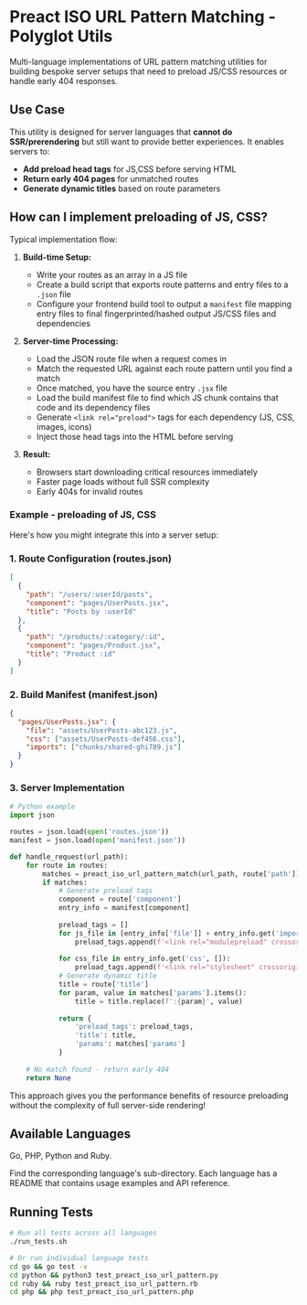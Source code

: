 # Preact ISO URL Pattern Matching - Polyglot Utils

Multi-language implementations of URL pattern matching utilities for building bespoke server setups that need to preload JS/CSS resources or handle early 404 responses.

## Use Case

This utility is designed for server languages that **cannot do SSR/prerendering** but still want to provide better experiences. It enables servers to:

- **Add preload head tags** for JS,CSS before serving HTML
- **Return early 404 pages** for unmatched routes
- **Generate dynamic titles** based on route parameters

## How can I implement preloading of JS, CSS?

Typical implementation flow:

1. **Build-time Setup:**
   - Write your routes as an array in a JS file
   - Create a build script that exports route patterns and entry files to a `.json` file
   - Configure your frontend build tool to output a `manifest` file mapping entry files to final fingerprinted/hashed output JS/CSS files and dependencies

2. **Server-time Processing:**
   - Load the JSON route file when a request comes in
   - Match the requested URL against each route pattern until you find a match
   - Once matched, you have the source entry `.jsx` file
   - Load the build manifest file to find which JS chunk contains that code and its dependency files
   - Generate `<link rel="preload">` tags for each dependency (JS, CSS, images, icons)
   - Inject those head tags into the HTML before serving

3. **Result:**
   - Browsers start downloading critical resources immediately
   - Faster page loads without full SSR complexity
   - Early 404s for invalid routes

### Example - preloading of JS, CSS

Here's how you might integrate this into a server setup:

### 1. Route Configuration (routes.json)
```json
[
  {
    "path": "/users/:userId/posts",
    "component": "pages/UserPosts.jsx",
    "title": "Posts by :userId"
  },
  {
    "path": "/products/:category/:id",
    "component": "pages/Product.jsx",
    "title": "Product :id"
  }
]
```

### 2. Build Manifest (manifest.json)
```json
{
  "pages/UserPosts.jsx": {
    "file": "assets/UserPosts-abc123.js",
    "css": ["assets/UserPosts-def456.css"],
    "imports": ["chunks/shared-ghi789.js"]
  }
}
```

### 3. Server Implementation
```python
# Python example
import json

routes = json.load(open('routes.json'))
manifest = json.load(open('manifest.json'))

def handle_request(url_path):
    for route in routes:
        matches = preact_iso_url_pattern_match(url_path, route['path'])
        if matches:
            # Generate preload tags
            component = route['component']
            entry_info = manifest[component]
            
            preload_tags = []
            for js_file in [entry_info['file']] + entry_info.get('imports', []):
                preload_tags.append(f'<link rel="modulepreload" crossorigin href="{js_file}">')
            
            for css_file in entry_info.get('css', []):
                preload_tags.append(f'<link rel="stylesheet" crossorigin href="{css_file}">')
            # Generate dynamic title
            title = route['title']
            for param, value in matches['params'].items():
                title = title.replace(f':{param}', value)
            
            return {
                'preload_tags': preload_tags,
                'title': title,
                'params': matches['params']
            }
    
    # No match found - return early 404
    return None
```

This approach gives you the performance benefits of resource preloading without the complexity of full server-side rendering!

## Available Languages

Go, PHP, Python and Ruby.

Find the corresponding language's sub-directory. Each language has a README that contains usage examples and API reference.

## Running Tests

```bash
# Run all tests across all languages
./run_tests.sh

# Or run individual language tests
cd go && go test -v
cd python && python3 test_preact_iso_url_pattern.py  
cd ruby && ruby test_preact_iso_url_pattern.rb
cd php && php test_preact_iso_url_pattern.php
```